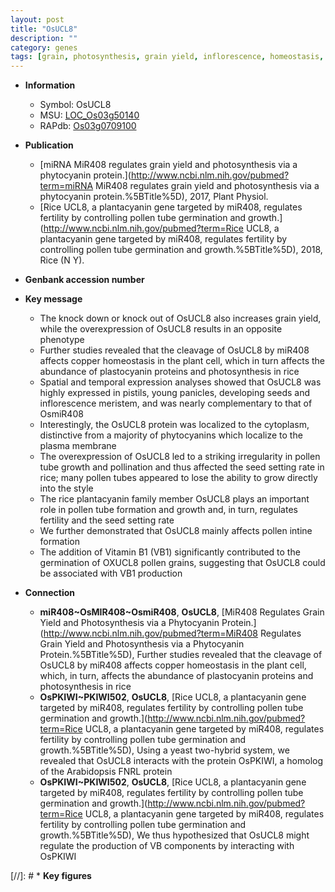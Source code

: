 ```yaml
---
layout: post
title: "OsUCL8"
description: ""
category: genes
tags: [grain, photosynthesis, grain yield, inflorescence, homeostasis, plasma membrane, copper, growth, pollen, seed, fertility]
---
```


* **Information**  
    + Symbol: OsUCL8  
    + MSU: [LOC_Os03g50140](http://rice.uga.edu/cgi-bin/ORF_infopage.cgi?orf=LOC_Os03g50140)  
    + RAPdb: [Os03g0709100](https://rapdb.dna.affrc.go.jp/locus/?name=Os03g0709100)  

* **Publication**  
    + [miRNA MiR408 regulates grain yield and photosynthesis via a phytocyanin protein.](http://www.ncbi.nlm.nih.gov/pubmed?term=miRNA MiR408 regulates grain yield and photosynthesis via a phytocyanin protein.%5BTitle%5D), 2017, Plant Physiol.
    + [Rice UCL8, a plantacyanin gene targeted by miR408, regulates fertility by controlling pollen tube germination and growth.](http://www.ncbi.nlm.nih.gov/pubmed?term=Rice UCL8, a plantacyanin gene targeted by miR408, regulates fertility by controlling pollen tube germination and growth.%5BTitle%5D), 2018, Rice (N Y).

* **Genbank accession number**  

* **Key message**  
    + The knock down or knock out of OsUCL8 also increases grain yield, while the overexpression of OsUCL8 results in an opposite phenotype
    + Further studies revealed that the cleavage of OsUCL8 by miR408 affects copper homeostasis in the plant cell, which in turn affects the abundance of plastocyanin proteins and photosynthesis in rice
    + Spatial and temporal expression analyses showed that OsUCL8 was highly expressed in pistils, young panicles, developing seeds and inflorescence meristem, and was nearly complementary to that of OsmiR408
    + Interestingly, the OsUCL8 protein was localized to the cytoplasm, distinctive from a majority of phytocyanins which localize to the plasma membrane
    + The overexpression of OsUCL8 led to a striking irregularity in pollen tube growth and pollination and thus affected the seed setting rate in rice; many pollen tubes appeared to lose the ability to grow directly into the style
    + The rice plantacyanin family member OsUCL8 plays an important role in pollen tube formation and growth and, in turn, regulates fertility and the seed setting rate
    + We further demonstrated that OsUCL8 mainly affects pollen intine formation
    + The addition of Vitamin B1 (VB1) significantly contributed to the germination of OXUCL8 pollen grains, suggesting that OsUCL8 could be associated with VB1 production

* **Connection**  
    + __miR408~OsMIR408~OsmiR408__, __OsUCL8__, [MiR408 Regulates Grain Yield and Photosynthesis via a Phytocyanin Protein.](http://www.ncbi.nlm.nih.gov/pubmed?term=MiR408 Regulates Grain Yield and Photosynthesis via a Phytocyanin Protein.%5BTitle%5D),  Further studies revealed that the cleavage of OsUCL8 by miR408 affects copper homeostasis in the plant cell, which, in turn, affects the abundance of plastocyanin proteins and photosynthesis in rice
    + __OsPKIWI~PKIWI502__, __OsUCL8__, [Rice UCL8, a plantacyanin gene targeted by miR408, regulates fertility by controlling pollen tube germination and growth.](http://www.ncbi.nlm.nih.gov/pubmed?term=Rice UCL8, a plantacyanin gene targeted by miR408, regulates fertility by controlling pollen tube germination and growth.%5BTitle%5D),  Using a yeast two-hybrid system, we revealed that OsUCL8 interacts with the protein OsPKIWI, a homolog of the Arabidopsis FNRL protein
    + __OsPKIWI~PKIWI502__, __OsUCL8__, [Rice UCL8, a plantacyanin gene targeted by miR408, regulates fertility by controlling pollen tube germination and growth.](http://www.ncbi.nlm.nih.gov/pubmed?term=Rice UCL8, a plantacyanin gene targeted by miR408, regulates fertility by controlling pollen tube germination and growth.%5BTitle%5D),  We thus hypothesized that OsUCL8 might regulate the production of VB components by interacting with OsPKIWI

[//]: # * **Key figures**  


